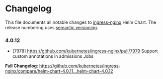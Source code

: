 <!-- SPDX-License-Identifier: Apache-2.0 -->

# Changelog

This file documents all notable changes to [ingress-nginx](https://github.com/kubernetes/ingress-nginx) Helm Chart. The release numbering uses [semantic versioning](http://semver.org).

### 4.0.12

* [7978] https://github.com/kubernetes/ingress-nginx/pull/7979 Support custom annotations in admissions Jobs

**Full Changelog**: https://github.com/kubernetes/ingress-nginx/compare/helm-chart-4.0.11...helm-chart-4.0.12
